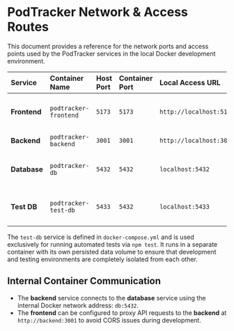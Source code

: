 # PodTracker Network & Access Routes

This document provides a reference for the network ports and access points used by the PodTracker services in the local Docker development environment.

| Service      | Container Name        | Host Port | Container Port | Local Access URL          | Purpose                                         |
| :----------- | :-------------------- | :-------- | :------------- | :------------------------ | :---------------------------------------------- |
| **Frontend** | `podtracker-frontend` | `5173`    | `5173`         | `http://localhost:5173`   | React/Vite development server with hot-reloading. |
| **Backend**  | `podtracker-backend`  | `3001`    | `3001`         | `http://localhost:3001`   | Node.js/Express API server.                     |
| **Database** | `podtracker-db`       | `5432`    | `5432`         | `localhost:5432`          | PostgreSQL database for direct client access.   |
| **Test DB**  | `podtracker-test-db`  | `5433`    | `5432`         | `localhost:5433`          | **Isolated** PostgreSQL database for testing.   |

The `test-db` service is defined in `docker-compose.yml` and is used exclusively for running automated tests via `npm test`. It runs in a separate container with its own persisted data volume to ensure that development and testing environments are completely isolated from each other.

## Internal Container Communication

- The **backend** service connects to the **database** service using the internal Docker network address: `db:5432`.
- The **frontend** can be configured to proxy API requests to the **backend** at `http://backend:3001` to avoid CORS issues during development.